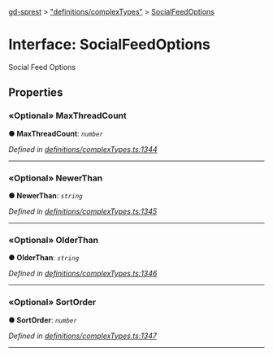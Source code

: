 [gd-sprest](../README.md) > ["definitions/complexTypes"](../modules/_definitions_complextypes_.md) > [SocialFeedOptions](../interfaces/_definitions_complextypes_.socialfeedoptions.md)



# Interface: SocialFeedOptions


Social Feed Options


## Properties
<a id="maxthreadcount"></a>

### «Optional» MaxThreadCount

**●  MaxThreadCount**:  *`number`* 

*Defined in [definitions/complexTypes.ts:1344](https://github.com/gunjandatta/sprest/blob/3de79f1/src/definitions/complexTypes.ts#L1344)*





___

<a id="newerthan"></a>

### «Optional» NewerThan

**●  NewerThan**:  *`string`* 

*Defined in [definitions/complexTypes.ts:1345](https://github.com/gunjandatta/sprest/blob/3de79f1/src/definitions/complexTypes.ts#L1345)*





___

<a id="olderthan"></a>

### «Optional» OlderThan

**●  OlderThan**:  *`string`* 

*Defined in [definitions/complexTypes.ts:1346](https://github.com/gunjandatta/sprest/blob/3de79f1/src/definitions/complexTypes.ts#L1346)*





___

<a id="sortorder"></a>

### «Optional» SortOrder

**●  SortOrder**:  *`number`* 

*Defined in [definitions/complexTypes.ts:1347](https://github.com/gunjandatta/sprest/blob/3de79f1/src/definitions/complexTypes.ts#L1347)*





___



